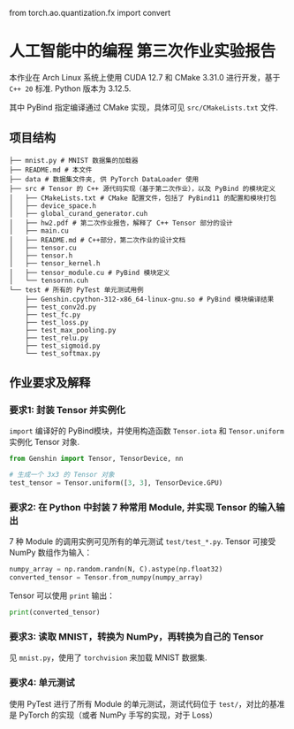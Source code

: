 from torch.ao.quantization.fx import convert

# 人工智能中的编程 第三次作业实验报告

本作业在 Arch Linux 系统上使用 CUDA 12.7 和 CMake 3.31.0 进行开发，基于 `C++ 20` 标准. Python 版本为 3.12.5.

其中 PyBind 指定编译通过 CMake 实现，具体可见 `src/CMakeLists.txt` 文件.

## 项目结构

```
├── mnist.py # MNIST 数据集的加载器
├── README.md # 本文件
├── data # 数据集文件夹, 供 PyTorch DataLoader 使用
├── src # Tensor 的 C++ 源代码实现（基于第二次作业），以及 PyBind 的模块定义
│   ├── CMakeLists.txt # CMake 配置文件，包括了 PyBind11 的配置和模块打包
│   ├── device_space.h
│   ├── global_curand_generator.cuh
│   ├── hw2.pdf # 第二次作业报告，解释了 C++ Tensor 部分的设计
│   ├── main.cu
│   ├── README.md # C++部分，第二次作业的设计文档
│   ├── tensor.cu
│   ├── tensor.h
│   ├── tensor_kernel.h
│   ├── tensor_module.cu # PyBind 模块定义
│   └── tensornn.cuh
└── test # 所有的 PyTest 单元测试用例
    ├── Genshin.cpython-312-x86_64-linux-gnu.so # PyBind 模块编译结果
    ├── test_conv2d.py
    ├── test_fc.py
    ├── test_loss.py
    ├── test_max_pooling.py
    ├── test_relu.py
    ├── test_sigmoid.py
    └── test_softmax.py
```

## 作业要求及解释

### 要求1: 封装 Tensor 并实例化

`import` 编译好的 PyBind模块，并使用构造函数 `Tensor.iota` 和 `Tensor.uniform` 实例化 Tensor 对象.

```python
from Genshin import Tensor, TensorDevice, nn

# 生成一个 3x3 的 Tensor 对象
test_tensor = Tensor.uniform([3, 3], TensorDevice.GPU)
```

### 要求2: 在 Python 中封装 7 种常用 Module, 并实现 Tensor 的输入输出

7 种 Module 的调用实例可见所有的单元测试 `test/test_*.py`. Tensor 可接受 NumPy 数组作为输入：

```python
numpy_array = np.random.randn(N, C).astype(np.float32)
converted_tensor = Tensor.from_numpy(numpy_array)
```

Tensor 可以使用 `print` 输出：
```python
print(converted_tensor)
```

### 要求3: 读取 MNIST，转换为 NumPy，再转换为自己的 Tensor

见 `mnist.py`，使用了 `torchvision` 来加载 MNIST 数据集.

### 要求4: 单元测试

使用 PyTest 进行了所有 Module 的单元测试，测试代码位于 `test/`，对比的基准是 PyTorch 的实现（或者 NumPy 手写的实现，对于 Loss）
